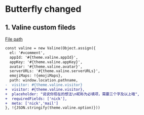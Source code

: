 # Butterfly changed

## 1. Valine custom fileds

[File path](layout\includes\third-party\comments\valine.pug)

```diff
const valine = new Valine(Object.assign({
  el: '#vcomment',
  appId: '#{theme.valine.appId}',
  appKey: '#{theme.valine.appKey}',
  avatar: '#{theme.valine.avatar}',
  serverURLs: '#{theme.valine.serverURLs}',
  emojiMaps: !{emojiMaps},
  path: window.location.pathname,
-  visitor: #{theme.valine.visitor}
+  visitor: #{theme.valine.visitor},
+  placeholder: "说说你现在的想法\n昵称为必填项，需要三个字及以上哦",
+  requiredFields: ['nick'],
+  meta: ['nick','mail']
}, !{JSON.stringify(theme.valine.option)}))
```
